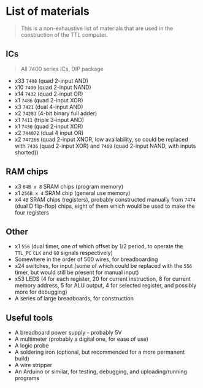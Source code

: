 # List of materials 
> This is a non-exhaustive list of materials that are used in the construction of the TTL computer. 

## ICs
> All 7400 series ICs, DIP package
- x33 `7408` (quad 2-input AND)
- x10 `7400` (quad 2-input NAND)
- x14 `7432` (quad 2-input OR)
- x1 `7486` (quad 2-input XOR)
- x3 `7421` (dual 4-input AND)
- x2 `74283` (4-bit binary full adder)
- x1 `7411` (triple 3-input AND)
- x1 `7436` (quad 2-input XOR)
- x2 `744072` (dual 4 input OR) 
- x2 `747266` (quad 2-input XNOR, low availability, so could be replaced with `7436` (quad 2-input XOR) and `7400` (quad 2-input NAND, with inputs shorted))

## RAM chips
- x3 `64B x 8` SRAM chips (program memory)
- x1 `256B x 4` SRAM chip (general use memory)
- x4 `4B` SRAM chips (registers), probably constructed manually from `7474` (dual D flip-flop) chips, eight of them which would be used to make the four registers

## Other
- x1 `556` (dual timer, one of which offset by 1/2 period, to operate the `TTL_PC` `CLK` and `GO` signals respectively)
- Somewhere in the order of 500 wires, for breadboarding
- x24 switches, for input (some of which could be replaced with the `556` timer, but would still be present for manual input)
- x53 LEDS (4 for each register, 20 for current instruction, 8 for current memory address, 5 for ALU output, 4 for selected register, and possibly more for debugging)
- A series of large breadboards, for construction

## Useful tools
- A breadboard power supply - probably 5V
- A multimeter (probably a digital one, for ease of use)
- A logic probe
- A soldering iron (optional, but recommended for a more permanent build)
- A wire stripper
- An Arduino or similar, for testing, debugging, and uploading/running programs